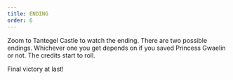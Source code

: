 ```yaml
---
title: ENDING
order: 6
---
```





Zoom to Tantegel Castle to watch the ending. There are two possible endings.
Whichever one you get depends on if you saved Princess Gwaelin or not. The
credits start to roll.

Final victory at last!
